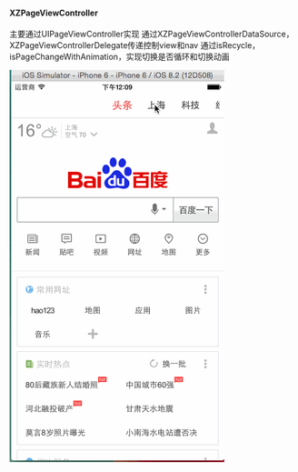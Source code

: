 #### XZPageViewController

主要通过UIPageViewController实现
通过XZPageViewControllerDataSource，XZPageViewControllerDelegate传递控制view和nav
通过isRecycle，isPageChangeWithAnimation，实现切换是否循环和切换动画

![Mou icon](https://github.com/kingundertree/XZPageViewController/blob/master/pageControl.gif)
